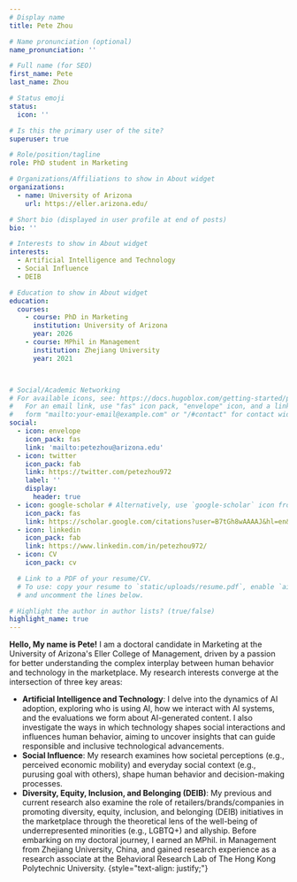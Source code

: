 ```yaml
---
# Display name
title: Pete Zhou

# Name pronunciation (optional)
name_pronunciation: ''

# Full name (for SEO)
first_name: Pete
last_name: Zhou

# Status emoji
status:
  icon: ''

# Is this the primary user of the site?
superuser: true

# Role/position/tagline
role: PhD student in Marketing

# Organizations/Affiliations to show in About widget
organizations:
  - name: University of Arizona
    url: https://eller.arizona.edu/

# Short bio (displayed in user profile at end of posts)
bio: ''

# Interests to show in About widget
interests:
  - Artificial Intelligence and Technology
  - Social Influence
  - DEIB

# Education to show in About widget
education:
  courses:
    - course: PhD in Marketing
      institution: University of Arizona
      year: 2026
    - course: MPhil in Management
      institution: Zhejiang University
      year: 2021



# Social/Academic Networking
# For available icons, see: https://docs.hugoblox.com/getting-started/page-builder/#icons
#   For an email link, use "fas" icon pack, "envelope" icon, and a link in the
#   form "mailto:your-email@example.com" or "/#contact" for contact widget.
social:
  - icon: envelope
    icon_pack: fas
    link: 'mailto:petezhou@arizona.edu'
  - icon: twitter
    icon_pack: fab
    link: https://twitter.com/petezhou972
    label: ''
    display:
      header: true
  - icon: google-scholar # Alternatively, use `google-scholar` icon from `ai` icon pack
    icon_pack: fas
    link: https://scholar.google.com/citations?user=B7tGh8wAAAAJ&hl=en&oi=ao
  - icon: linkedin
    icon_pack: fab
    link: https://www.linkedin.com/in/petezhou972/
  - icon: CV
    icon_pack: cv

  # Link to a PDF of your resume/CV.
  # To use: copy your resume to `static/uploads/resume.pdf`, enable `ai` icons in `params.yaml`,
  # and uncomment the lines below.

# Highlight the author in author lists? (true/false)
highlight_name: true
---
```


**Hello, My name is Pete!**
I am a doctoral candidate in Marketing at the University of Arizona's Eller College of Management, driven by a passion for better understanding the complex interplay between human behavior and technology in the marketplace. My research interests converge at the intersection of three key areas:
- **Artificial Intelligence and Technology**: I delve into the dynamics of AI adoption, exploring who is using AI, how we interact with AI systems, and the evaluations we form about AI-generated content. I also investigate the ways in which technology shapes social interactions and influences human behavior, aiming to uncover insights that can guide responsible and inclusive technological advancements.
- **Social Influence**: My research examines how societal perceptions (e.g., perceived economic mobility) and everyday social context (e.g., purusing goal with others), shape human behavior and decision-making processes. 
- **Diversity, Equity, Inclusion, and Belonging (DEIB)**: My previous and current research also examine the role of retailers/brands/companies in promoting diversity, equity, inclusion, and belonging (DEIB) initiatives in the marketplace through the theoretical lens of the well-being of underrepresented minorities (e.g., LGBTQ+) and allyship.
Before embarking on my doctoral journey, I earned an MPhil. in Management from Zhejiang University, China, and gained research experience as a research associate at the Behavioral Research Lab of The Hong Kong Polytechnic University.
{style="text-align: justify;"}
